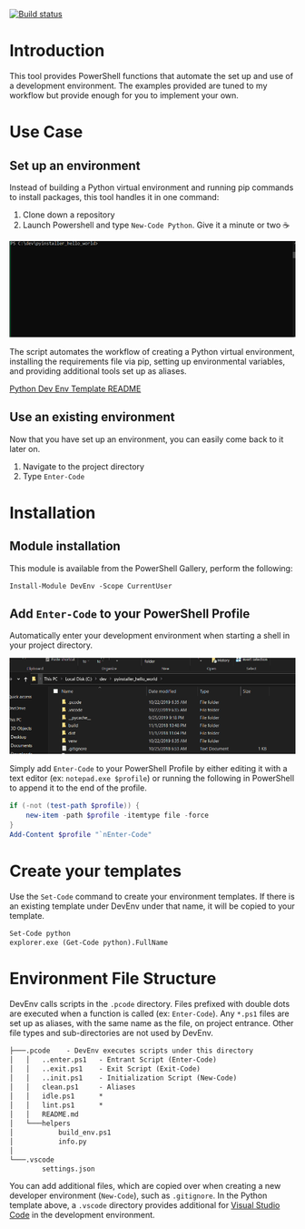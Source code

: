 [![Build status](https://ci.appveyor.com/api/projects/status/h61aascy7dkp4u1l?svg=true)](https://ci.appveyor.com/project/82phil/ps-devenv)

# Introduction

This tool provides PowerShell functions that automate the set up and use of a
development environment. The examples provided are tuned to my workflow but
provide enough for you to implement your own.

# Use Case

## Set up an environment

Instead of building a Python virtual environment and running pip commands to
install packages, this tool handles it in one command:

1. Clone down a repository
2. Launch Powershell and type `New-Code Python`. Give it a minute or two ☕

![code_python demonstration](./doc/code_python.gif)

The script automates the workflow of creating a Python virtual environment,
installing the requirements file via pip, setting up environmental variables,
and providing additional tools set up as aliases.

[Python Dev Env Template README](./DevEnv/.pcode_python/.pcode/README.md)

## Use an existing environment

Now that you have set up an environment, you can easily come back to it later on.

1. Navigate to the project directory
2. Type `Enter-Code`

# Installation 

## Module installation

This module is available from the PowerShell Gallery, perform the following:

```
Install-Module DevEnv -Scope CurrentUser
```

## Add `Enter-Code` to your PowerShell Profile

Automatically enter your development environment when starting a shell in your
project directory.

![Enter-Code Added to profile](./doc/enter_code_added_to_profile.gif)

Simply add `Enter-Code` to your PowerShell Profile by either editing it with
a text editor (ex: `notepad.exe $profile`) or running the following in
PowerShell to append it to the end of the profile.

```powershell
if (-not (test-path $profile)) {
    new-item -path $profile -itemtype file -force
}
Add-Content $profile "`nEnter-Code"
```

# Create your templates

Use the `Set-Code` command to create your environment templates. If there
is an existing template under DevEnv under that name, it will be copied to
your template.

```
Set-Code python
explorer.exe (Get-Code python).FullName
```

# Environment File Structure

DevEnv calls scripts in the `.pcode` directory. Files prefixed with double
dots are executed when a function is called (ex: `Enter-Code`). Any `*.ps1`
files are set up as aliases, with the same name as the file, on project
entrance. Other file types and sub-directories are not used by DevEnv.

```
├───.pcode    - DevEnv executes scripts under this directory
│   │   ..enter.ps1   - Entrant Script (Enter-Code)
│   │   ..exit.ps1    - Exit Script (Exit-Code)
│   │   ..init.ps1    - Initialization Script (New-Code)
│   │   clean.ps1     - Aliases
│   │   idle.ps1      *
│   │   lint.ps1      *
│   │   README.md
│   └───helpers
│           build_env.ps1
│           info.py
│
└───.vscode
        settings.json

```

You can add additional files, which are copied over when creating a new
developer environment (`New-Code`), such as `.gitignore`. In the Python
template above, a `.vscode` directory provides additional for [Visual Studio
Code](https://code.visualstudio.com/) in the development environment.
